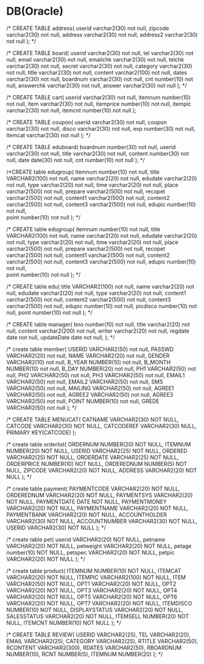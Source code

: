 # DB(Oracle)
/*
CREATE TABLE address(
userid varchar2(30) not null,
zipcode varchar2(30) not null,
address varchar2(30) not null,
address2 varchar2(30) not null
);
 */
 
 /*
CREATE TABLE board(
userid varchar2(30) not null,
tel varchar2(30) not null,
email varchar2(30) not null,
emailchk varchar2(30) not null,
telchk varchar2(30) not null,
secret varchar2(30) not null,
category varchar2(30) not null,
title varchar2(30) not null,
content varchar2(100) not null,
dates varchar2(30) not null,
boardnum varchar2(30) not null,
cnt number(10) not null,
answerchk varchar2(30) not null,
answer varchar2(30) not null
);
 */
 
  /*
CREATE TABLE cart(
userid varchar2(30) not null,
itemnum number(10) not null,
item varchar2(30) not null,
itemprice number(10) not null,
itempic varchar2(30) not null,
itemcnt number(10) not null
);

 /*
CREATE TABLE coupon(
userid varchar2(30) not null,
coupon varchar2(30) not null,
disco varchar2(30) not null,
exp number(30) not null,
itemcat varchar2(30) not null
);
 */
 
  /*
CREATE TABLE eduboard(
boardnum number(30) not null,
userid varchar2(30) not null,
title varchar2(30) not null,
content number(30) not null,
date date(30) not null,
cnt number(10) not null
);
 */
 
 /*CREATE table edugroup(
itemnum number(10) not null,
title VARCHAR2(100) not null,
name varchar2(20) not null,
edudate varchar2(20) not null,
type varchar2(20) not null,
time varchar2(20) not null,
place varchar2(500) not null,
prepare varchar2(500) not null,
recopet varchar2(500) not null,
content1 varchar2(500) not null,
content2 varchar2(500) not null,
content3 varchar2(500) not null,
edupic number(10) not null,	    
point number(10) not null
);
*/

/*
CREATE table edugroup(
itemnum number(10) not null,
title VARCHAR2(100) not null,
name varchar2(20) not null,
edudate varchar2(20) not null,
type varchar2(20) not null,
time varchar2(20) not null,
place varchar2(500) not null,
prepare varchar2(500) not null,
recopet varchar2(500) not null,
content1 varchar2(500) not null,
content2 varchar2(500) not null,
content3 varchar2(500) not null,
edupic number(10) not null,	    
point number(10) not null
);
*/  

/*
CREATE table edu(
title VARCHAR2(100) not null,
name varchar2(20) not null,
edudate varchar2(20) not null,
type varchar2(20) not null,
content1 varchar2(500) not null,
content2 varchar2(500) not null,
content3 varchar2(500) not null,
edupic number(10) not null,
picdisco number(10) not null,
point number(10) not null
);
*/

/*
CREATE table manager(
bno number(10) not null,
title varchar2(20) not null,
content varchar2(200) not null,
writer varchar2(20) not null,
regdate date not null,
updateDate date not null,
);
*/

/*
create table member(
USERID     VARCHAR2(50) not null,
PASSWD     VARCHAR2(20) not null,
NAME       VARCHAR2(20) not null,
GENDER     VARCHAR2(10) not null,
B_YEAR     NUMBER(10)   not null,
B_MONTH    NUMBER(10)   not null,
B_DAY      NUMBER(20)   not null,
PH1        VARCHAR2(50) not null,
PH2        VARCHAR2(50) not null,
PH3        VARCHAR2(50) not null,
EMAIL1     VARCHAR2(50) not null,
EMAIL2     VARCHAR2(50) not null,
SMS        VARCHAR2(50) not null,
MAILING    VARCHAR2(50) not null,
AGREE1     VARCHAR2(50) not null,
AGREE2     VARCHAR2(50) not null,
AGREE3     VARCHAR2(50) not null,
POINT      NUMBER(10)   not null,
GREDE      VARCHAR2(50) not null
);
*/

/*
CREATE TABLE MENUCAT(
CATNAME VARCHAR2(30) NOT NULL,
CATCODE VARCHAR2(30) NOT NULL,
CATCODEREF VARCHAR2(30) NULL,
PRIMARY KEY(CATCODE)
);

/*
create table orderlist(
ORDERNUM      NUMBER(20) NOT NULL,
ITEMNUM       NUMBER(20) NOT NULL,
USERID        VARCHAR2(25) NOT NULL,
ORDERED       VARCHAR2(25) NOT NULL,
ORDERDATE     VARCHAR2(25) NOT NULL,
ORDERPRICE    NUMBER(10)   NOT NULL,
ORDEREDNUM    NUMBER(5)    NOT NULL,
ZIPCODE       VARCHAR2(20) NOT NULL,
ADDRESS       VARCHAR2(20) NOT NULL
);
*/

/*
create table payment(
PAYMENTCODE      VARCHAR2(20) NOT NULL,
ORDEREDNUM       VARCHAR2(20) NOT NULL,
PAYMENTSYS       VARCHAR2(20) NOT NULL,
PAYMENTDATE      DATE         NOT NULL,
PAYMENTMONEY     VARCHAR2(20) NOT NULL,
PAYMENTNAME      VARCHAR2(20) NOT NULL,
PAYMENTBANK      VARCHAR2(20) NOT NULL,
ACCOUNTHOLDER    VARCHAR2(30) NOT NULL,
ACCOUNTNUMBER    VARCHAR2(30) NOT NULL,
USERID           VARCHAR2(30) NOT NULL
);
*/

/*
create table pet(
userid      VARCHAR2(20) NOT NULL,
petname     VARCHAR2(20) NOT NULL,
petweight   VARCHAR2(20) NOT NULL,
petage      number(10)   NOT NULL,
petspec     VARCHAR2(20) NOT NULL,
petpic      VARCHAR2(20) NOT NULL
);
*/

/*
create table product(
ITEMNUM          NUMBER(10)    NOT NULL,
ITEMCAT          VARCHAR2(20)  NOT NULL,
ITEMPIC          VARCHAR2(100) NOT NULL,
ITEM             VARCHAR2(50)  NOT NULL,
OPT1             VARCHAR2(20)  NOT NULL,
OPT2             VARCHAR2(20)  NOT NULL,
OPT3             VARCHAR2(20)  NOT NULL,
OPT4             VARCHAR2(20)  NOT NULL,
OPT5             VARCHAR2(20)  NOT NULL,
OPT6             VARCHAR2(20)  NOT NULL,
OPT7             VARCHAR2(20)  NOT NULL,
ITEMDISCO        NUMBER(10)    NOT NULL,
DISPLAYSTATUS    VARCHAR2(20)  NOT NULL,
SALESSTATUS      VARCHAR2(20)  NOT NULL,
ITEMSELL NUMBER(20) NOT NULL,
ITEMCNT          NUMBER(10) NOT NULL
);
*/

/*
 CREATE TABLE REVIEW(
USERID VARCHAR2(25),
TEL VARCHAR2(20),
EMAIL VARCHAR2(25),
CATEGORY VARCHAR2(25),
RTITLE VARCHAR2(50),
RCONTENT VARCHAR2(300),
RDATES VARCHAR2(50),
RBOARDNUM NUMBER(10),
RCNT NUMBER(5),
ITEMNUM NUMBER(20)
);
 */
